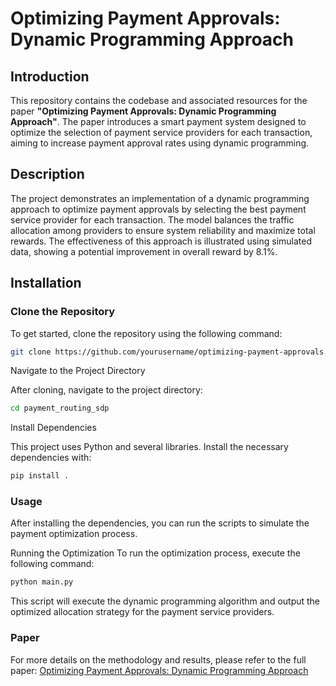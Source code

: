 # Optimizing Payment Approvals: Dynamic Programming Approach

## Introduction
This repository contains the codebase and associated resources for the paper **"Optimizing Payment Approvals: Dynamic Programming Approach"**. The paper introduces a smart payment system designed to optimize the selection of payment service providers for each transaction, aiming to increase payment approval rates using dynamic programming.

## Description
The project demonstrates an implementation of a dynamic programming approach to optimize payment approvals by selecting the best payment service provider for each transaction. The model balances the traffic allocation among providers to ensure system reliability and maximize total rewards. The effectiveness of this approach is illustrated using simulated data, showing a potential improvement in overall reward by 8.1%.

## Installation

### Clone the Repository
To get started, clone the repository using the following command:

```bash
git clone https://github.com/yourusername/optimizing-payment-approvals.git
```

Navigate to the Project Directory

After cloning, navigate to the project directory:

```bash
cd payment_routing_sdp
```
Install Dependencies

This project uses Python and several libraries. Install the necessary dependencies with:

```bash
pip install .
```

### Usage

After installing the dependencies, you can run the scripts to simulate the payment optimization process.

Running the Optimization
To run the optimization process, execute the following command:

```bash
python main.py
```
This script will execute the dynamic programming algorithm and output the optimized allocation strategy for the payment service providers.

### Paper
For more details on the methodology and results, please refer to the full paper: [Optimizing Payment Approvals: Dynamic Programming Approach](https://www.ijcttjournal.org/archives/ijctt-v72i7p105)
